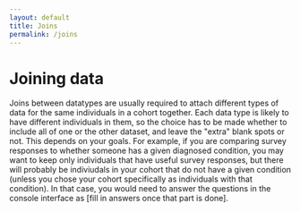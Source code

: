 ```yaml
---
layout: default
title: Joins
permalink: /joins
---
```


# Joining data
Joins between datatypes are usually required to attach different types of data for the same individuals in a cohort together.
Each data type is likely to have different individuals in them, so the choice has to be made whether to include all of one or the other dataset, and leave the "extra" blank spots or not.
This depends on your goals.
For example, if you are comparing survey responses to whether someone has a given diagnosed condition, you may want to keep only individuals that have useful survey responses, but there will probably be indiviudals in your cohort that do not have a given condition (unless you chose your cohort specifically as individuals with that condition).
In that case, you would need to answer the questions in the console interface as [fill in answers once that part is done].

## 
